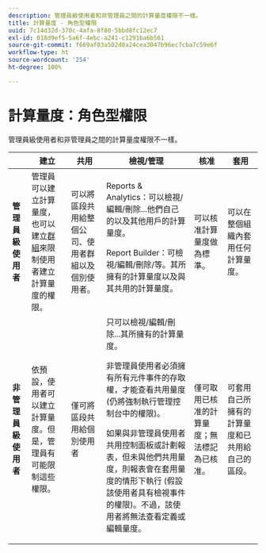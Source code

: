 ```yaml
---
description: 管理員級使用者和非管理員之間的計算量度權限不一樣。
title: 計算量度 - 角色型權限
uuid: 7c14d32d-370c-4afa-8f80-5bbd8fc12ec7
exl-id: 018d9ef5-5a6f-4ebc-a241-c1291ba6b561
source-git-commit: f669af03a502d8a24cea3047b96ec7cba7c59e6f
workflow-type: ht
source-wordcount: '254'
ht-degree: 100%

---
```


# 計算量度：角色型權限

管理員級使用者和非管理員之間的計算量度權限不一樣。

<table id="table_13F72FD90C964B86BD4B51E6F51ED292"> 
 <thead> 
  <tr> 
   <th colname="col1" class="entry"> </th> 
   <th colname="col02" class="entry"> 建立 </th> 
   <th colname="col2" class="entry"> 共用 </th> 
   <th colname="col3" class="entry"> 檢視/管理 </th> 
   <th colname="col4" class="entry"> 核准 </th> 
   <th colname="col5" class="entry"> 套用 </th> 
  </tr> 
 </thead>
 <tbody> 
  <tr> 
   <td colname="col1"> <b>管理員級使用者</b> </td> 
   <td colname="col02"> 管理員可以建立計算量度，也可以建立<a href="https://experienceleague.adobe.com/docs/analytics/admin/user-product-management/user-groups/groups.html?lang=zh-Hant"  >群組</a>來限制使用者建立計算量度的權限。 </td> 
   <td colname="col2"> 可以將區段共用給整個公司、使用者群組以及個別使用者。 </td> 
   <td colname="col3"> <span class="keyword">Reports &amp; Analytics</span>：可以檢視/編輯/刪除...他們自己的以及其他用戶的計算量度。 <p> <span class="keyword"> Report Builder</span>：可檢視/編輯/刪除/等。其所擁有的計算量度以及與其共用的計算量度。 </p> </td> 
   <td colname="col4"> 可以核准計算量度做為標準。 </td> 
   <td colname="col5"> 可以在整個組織內套用任何計算量度。 </td> 
  </tr> 
  <tr> 
   <td colname="col1"> <b>非管理員級使用者</b> </td> 
   <td colname="col02"> 依預設，使用者可以建立計算量度。但是，管理員有可能限制這些權限。 </td> 
   <td colname="col2"> 僅可將區段共用給個別使用者 </td> 
   <td colname="col3"> 只可以檢視/編輯/刪除...其所擁有的計算量度。 <p>非管理員使用者必須擁有所有元件事件的存取權，才能查看共用量度 (仍將強制執行管理控制台中的權限)。 </p> <p>如果與非管理員使用者共用控制面板或計劃報表，但未與他們共用量度，則報表會在套用量度的情形下執行 (假設該使用者具有檢視事件的權限)。不過，該使用者將無法查看定義或編輯量度。 </p> </td> 
   <td colname="col4"> 僅可取用已核准的計算量度；無法標記為已核准。 </td> 
   <td colname="col5"> 可套用自己所擁有的計算量度和已共用給自己的區段。 </td> 
  </tr> 
 </tbody> 
</table>
